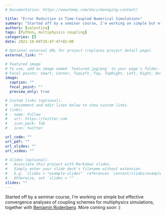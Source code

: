 ```yaml
---
# Documentation: https://wowchemy.com/docs/managing-content/

title: "Error Reduction in Time-Coupled Numerical Simulations"
summary: "Started off by a seminar course, I'm working on simple but effective convergence analyses of coupling schemes for multiphysics simulations, together with [Benjamin Rodenberg](https://www.in.tum.de/en/i05/people/personen/benjamin-rueth/). More coming soon :)"
authors: [valentina]
tags: [Python, multiphysics coupling]
categories: []
date: 2021-10-04T16:47:47+02:00

# Optional external URL for project (replaces project detail page).
external_link: ""

# Featured image
# To use, add an image named `featured.jpg/png` to your page's folder.
# Focal points: Smart, Center, TopLeft, Top, TopRight, Left, Right, BottomLeft, Bottom, BottomRight.
image:
  caption: ""
  focal_point: ""
  preview_only: true

# Custom links (optional).
#   Uncomment and edit lines below to show custom links.
# links:
# - name: Follow
#   url: https://twitter.com
#   icon_pack: fab
#   icon: twitter

url_code: ""
url_pdf: ""
url_slides: ""
url_video: ""

# Slides (optional).
#   Associate this project with Markdown slides.
#   Simply enter your slide deck's filename without extension.
#   E.g. `slides = "example-slides"` references `content/slides/example-slides.md`.
#   Otherwise, set `slides = ""`.
slides: ""
---
```


Started off by a seminar course, I'm working on simple but effective convergence analyses of coupling schemes for multiphysics simulations, together with [Benjamin Rodenberg](https://www.in.tum.de/en/i05/people/personen/benjamin-rueth/). More coming soon :)